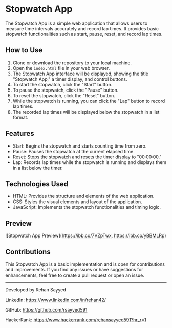 # Stopwatch App

The Stopwatch App is a simple web application that allows users to measure time intervals accurately and record lap times. It provides basic stopwatch functionalities such as start, pause, reset, and record lap times.

## How to Use

1. Clone or download the repository to your local machine.
2. Open the `index.html` file in your web browser.
3. The Stopwatch App interface will be displayed, showing the title "Stopwatch App," a timer display, and control buttons.
4. To start the stopwatch, click the "Start" button.
5. To pause the stopwatch, click the "Pause" button.
6. To reset the stopwatch, click the "Reset" button.
7. While the stopwatch is running, you can click the "Lap" button to record lap times.
8. The recorded lap times will be displayed below the stopwatch in a list format.

## Features

- Start: Begins the stopwatch and starts counting time from zero.
- Pause: Pauses the stopwatch at the current elapsed time.
- Reset: Stops the stopwatch and resets the timer display to "00:00:00."
- Lap: Records lap times while the stopwatch is running and displays them in a list below the timer.

## Technologies Used

- HTML: Provides the structure and elements of the web application.
- CSS: Styles the visual elements and layout of the application.
- JavaScript: Implements the stopwatch functionalities and timing logic.

## Preview

![Stopwatch App Preview](https://ibb.co/7VZpTwx, https://ibb.co/yBBMLRp)

## Contributions

This Stopwatch App is a basic implementation and is open for contributions and improvements. If you find any issues or have suggestions for enhancements, feel free to create a pull request or open an issue.

---

Developed by Rehan Sayyed

LinkedIn: https://www.linkedin.com/in/rehan42/

GitHub: https://github.com/rsayyed591

HackerRank: https://www.hackerrank.com/rehansayyed591?hr_r=1
